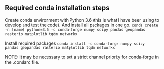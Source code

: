 ## Required conda installation steps
Create conda environment with Python 3.6 (this is what I have been using to develop and test the code).
And install all packages in one go.
``conda create -n [name] python=3.6 -c conda-forge numpy scipy pandas geopandas rasterio matplotlib tqdm networkx``

Install required packages
``conda install -c conda-forge numpy scipy pandas geopandas rasterio matplotlib tqdm networkx``

NOTE: It may be necessary to set a strict channel priority for conda-forge in the .condarc file.